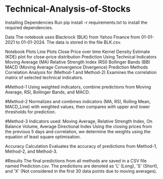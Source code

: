 # Technical-Analysis-of-Stocks

Installing Dependencies
Run pip install -r requirements.txt to install the required dependencies.

Data
The notebook uses Blackrock (BLK) from Yahoo Finance from 01-01-2021 to 01-01-2024. The data is stored in the file BLK.csv.

Notebook
Plots
Line Plots
Close Price over time
Kernel Density Estimate (KDE) plot for close-price distribution
Prediction Using Technical Indicators
Moving Average (MA)
Relative Strength Index (RSI)
Bollinger Bands (BB)
MACD (Moving Average Convergence Divergence)
Prediction Methods
Correlation Analysis for (Method-1 and Method-2)
Examines the correlation matrix of selected technical indicators.

#Method-1
Using weighted indicators, combine predictions from Moving Average, RSI, Bollinger Bands, and MACD.

#Method-2
Normalizes and combines indicators (MA, RSI, Rolling Mean, MACD_Line) with weighted values, then compares with upper and lower thresholds for prediction.

#Method-3
Indicators used: Moving Average, Relative Strength Index, On Balance Volume, Average Directional Index Using the closing prices from the previous 5 days and correlation, we determine the weights using the equation of least square optimisation.

Accuracy Calculation
Evaluates the accuracy of predictions from Method-1, Method-2, and Method-3.

#Results
The final predictions from all methods are saved in a CSV file named Prediction.csv. The predictions are denoted as 'L' (Long), 'S' (Short), and 'X' (Not considered in the first 30 data points due to moving averages).
